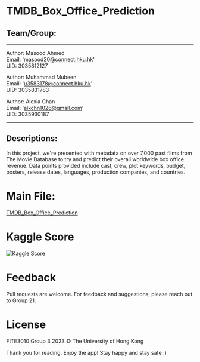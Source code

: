 # TMDB_Box_Office_Prediction

## Team/Group:
---
Author: Masood Ahmed <br>
Email: 'masood20@connect.hku.hk'<br>
UID: 3035812127

Author: Muhammad Mubeen <br>
Email: 'u3583178@connect.hku.hk'<br>
UID: 3035831783

Author: Alexia Chan <br>
Email: 'alxchn1026@gmail.com'<br>
UID: 3035930187

---

## Descriptions:
In this project, we're presented with metadata on over 7,000 past films from The Movie Database to try and predict their overall worldwide box office revenue. Data points provided include cast, crew, plot keywords, budget, posters, release dates, languages, production companies, and countries.

# Main File:

[TMDB_Box_Office_Prediction](TMDbMovieBoxOfficePredictionModel.ipynb)

# Kaggle Score

![Kaggle Score](https://github.com/Masood-Ahmed271/TMDB_Box_Office_Prediction/assets/63158543/ea3f54cd-dab6-4ee2-a06e-33de9282099c)

 
# Feedback

Pull requests are welcome. For feedback and suggestions, please reach out to Group 21.

# License
FITE3010 Group 3 2023 © The University of Hong Kong

Thank you for reading. Enjoy the app! Stay happy and stay safe :)
